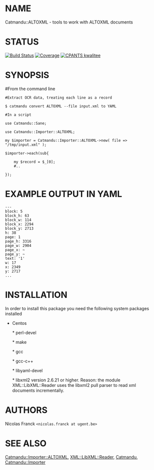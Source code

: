 # NAME

Catmandu::ALTOXML - tools to work with ALTOXML documents

# STATUS

[![Build Status](https://travis-ci.org/LibreCat/Catmandu-ALTOXML.svg?branch=master)](https://travis-ci.org/LibreCat/Catmandu-ALTOXML)
[![Coverage](https://coveralls.io/repos/LibreCat/Catmandu-Importer-ALTOXML/badge.png?branch=master)](https://coveralls.io/r/LibreCat/Catmandu-ALTOXML)
[![CPANTS kwalitee](http://cpants.cpanauthors.org/dist/Catmandu-ALTOXML.png)](http://cpants.cpanauthors.org/dist/Catmandu-ALTOXML)

# SYNOPSIS

\#From the command line

    #Extract OCR data, treating each line as a record

    $ catmandu convert ALTOXML --file input.xml to YAML

    #In a script

    use Catmandu::Sane;

    use Catmandu::Importer::ALTOXML;

    my $importer = Catmandu::Importer::ALTOXML->new( file => "/tmp/input.xml" );

    $importer->each(sub{

        my $record = $_[0];
        #..

    });

# EXAMPLE OUTPUT IN YAML

    ---
    block: 5
    block_h: 63
    block_w: 114
    block_x: 2294
    block_y: 2713
    h: 38
    page: 1
    page_h: 3316
    page_w: 2904
    page_x: ~
    page_y: ~
    text: '1'
    w: 17
    x: 2349
    y: 2717
    ...

# INSTALLATION

In order to install this package you need the following system packages installed

- Centos

    \* perl-devel

    \* make

    \* gcc

    \* gcc-c++

    \* libyaml-devel

    \* libxml2 version 2.6.21 or higher. Reason: the module XML::LibXML::Reader uses the libxml2 pull parser to read xml documents incrementally.

# AUTHORS

Nicolas Franck `<nicolas.franck at ugent.be>`

# SEE ALSO

[Catmandu::Importer::ALTOXML](https://metacpan.org/pod/Catmandu::Importer::ALTOXML), [XML::LibXML::Reader](https://metacpan.org/pod/XML::LibXML::Reader), [Catmandu](https://metacpan.org/pod/Catmandu), [Catmandu::Importer](https://metacpan.org/pod/Catmandu::Importer)
